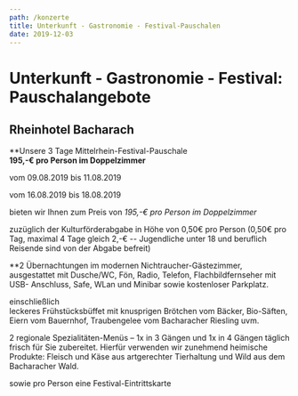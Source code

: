 ```yaml
---
path: /konzerte
title: Unterkunft - Gastronomie - Festival-Pauschalen
date: 2019-12-03
---
```



# Unterkunft - Gastronomie - Festival: Pauschalangebote
 
## Rheinhotel Bacharach

**Unsere 3 Tage Mittelrhein-Festival-Pauschale   
**195,-€ pro Person im Doppelzimmer**

vom 09.08.2019 bis 11.08.2019

vom 16.08.2019 bis 18.08.2019

bieten wir Ihnen zum Preis von *195,-€ pro Person im Doppelzimmer*

zuzüglich der Kulturförderabgabe in Höhe von 0,50€ pro Person
(0,50€ pro Tag, maximal 4 Tage gleich 2,-€ --  Jugendliche unter 18 und beruflich Reisende sind von der Abgabe befreit)

**2 Übernachtungen im modernen Nichtraucher-Gästezimmer,   
ausgestattet mit Dusche/WC, Fön, Radio, Telefon, Flachbildfernseher mit USB- Anschluss,
Safe, WLan und Minibar sowie kostenloser Parkplatz.

einschließlich   
leckeres Frühstücksbüffet mit knusprigen Brötchen vom Bäcker, Bio-Säften, Eiern vom Bauernhof,
Traubengelee vom Bacharacher Riesling uvm.

2 regionale Spezialitäten-Menüs – 1x in 3 Gängen und 1x in 4 Gängen
täglich frisch für Sie zubereitet.
Hierfür verwenden wir zunehmend heimische Produkte: Fleisch und Käse aus artgerechter Tierhaltung und Wild aus dem Bacharacher Wald.

 sowie pro Person eine Festival-Eintrittskarte
